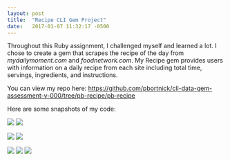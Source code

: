 ```yaml
---
layout: post
title:  "Recipe CLI Gem Project"
date:   2017-01-07 11:32:17 -0500
---
```



Throughout this Ruby assignment, I challenged myself and learned a lot. I chose to create a gem that scrapes the recipe of the day from *mydailymoment.com* and *foodnetwork.com*. My Recipe gem provides users with information on a daily recipe from each site including total time, servings, ingredients, and instructions.

You can view my repo here:
https://github.com/pbortnick/cli-data-gem-assessment-v-000/tree/pb-recipe/pb-recipe

Here are some snapshots of my code:


![](http://i.imgur.com/PNHA9JB.png)
![](http://i.imgur.com/pWThoIB.png)



![](http://i.imgur.com/dUXC9GZ.png)
![](http://i.imgur.com/dMGXE1z.png)



![](http://i.imgur.com/z8XNXUb.png)
![](http://i.imgur.com/unesWcJ.png)
![](http://i.imgur.com/NrjcD1Y.png)






